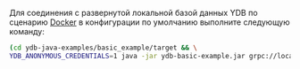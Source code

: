 Для соединения с развернутой локальной базой данных YDB по сценарию [Docker](../../../../quickstart.md) в конфигурации по умолчанию  выполните следующую команду:

```bash
(cd ydb-java-examples/basic_example/target && \
YDB_ANONYMOUS_CREDENTIALS=1 java -jar ydb-basic-example.jar grpc://localhost:2136?database=/local )
```
